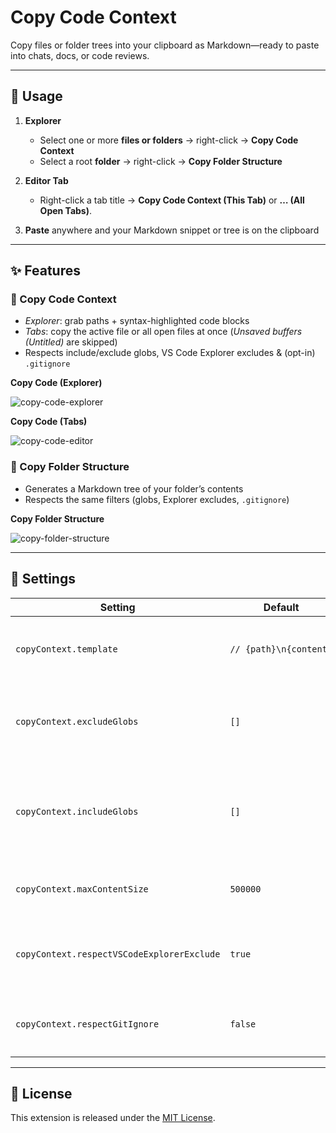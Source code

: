 # Copy Code Context
  
Copy files or folder trees into your clipboard as Markdown—ready to paste into chats, docs, or code reviews.

---

## 🚀 Usage

1. **Explorer**  
   - Select one or more **files or folders** → right-click → **Copy Code Context**  
   - Select a root **folder** → right-click → **Copy Folder Structure**

2. **Editor Tab**  
   - Right-click a tab title → **Copy Code Context (This Tab)** or **… (All Open Tabs)**.

3. **Paste** anywhere and your Markdown snippet or tree is on the clipboard

---

## ✨ Features

### 📄 Copy Code Context  

- _Explorer_: grab paths + syntax-highlighted code blocks  
- _Tabs_: copy the active file or all open files at once (_Unsaved buffers (Untitled)_ are skipped)
- Respects include/exclude globs, VS Code Explorer excludes & (opt-in) `.gitignore` 

**Copy Code (Explorer)**

![copy-code-explorer](https://github.com/user-attachments/assets/9c2bb633-b1dc-4585-97ab-76edd61e1e87)

**Copy Code (Tabs)**

![copy-code-editor](https://github.com/user-attachments/assets/f011e5e8-6776-4b27-bad5-bd24caa40383)

### 📂 Copy Folder Structure

- Generates a Markdown tree of your folder’s contents  
- Respects the same filters (globs, Explorer excludes, `.gitignore`)

**Copy Folder Structure**

![copy-folder-structure](https://github.com/user-attachments/assets/860a0ad7-22af-46b2-85b6-cb06b873769d)


---

## 🔧 Settings

| Setting                                   | Default    | Description                                                                                           |
| ----------------------------------------- | ---------- | ----------------------------------------------------------------------------------------------------- |
| `copyContext.template`                    | <code>//&nbsp;{path}\n{content}</code> | Markdown template for text files (`{path}`, `{content}`).               |
| `copyContext.excludeGlobs`                | `[]`       | **Always exclude** these glob patterns (highest priority).                                             |
| `copyContext.includeGlobs`                | `[]`       | **Always include** these glob patterns, even if Explorer or `.gitignore` would skip them.             |
| `copyContext.maxContentSize`              | `500000`   | Max total size (bytes) of all file contents to copy.                                                  |
| `copyContext.respectVSCodeExplorerExclude`| `true`     | Skip files/folders hidden by your VS Code `files.exclude` settings.                                    |
| `copyContext.respectGitIgnore`            | `false`    | Skip files matching your project’s `.gitignore` (opt-in).                                              |

---

## 📜 License

This extension is released under the [MIT License](./LICENSE).
